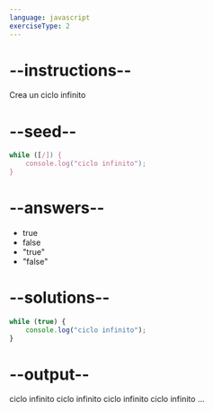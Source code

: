 ```yaml
---
language: javascript
exerciseType: 2
---
```


# --instructions--

Crea un ciclo infinito

# --seed--

```javascript
while ([/]) {
    console.log("ciclo infinito");
}
```

# --answers--

- true
- false
- "true"
- "false"

# --solutions--

```javascript
while (true) {
    console.log("ciclo infinito");
}
```

# --output--

ciclo infinito
ciclo infinito
ciclo infinito
ciclo infinito
...
